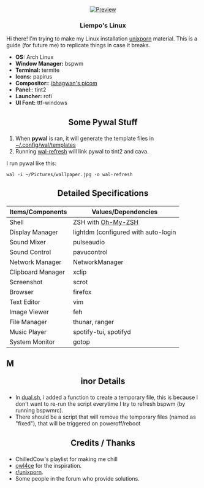 <p align="center"><a name="top" href="https://github.com/liempo/dots"><img src="https://thumbs.gfycat.com/AccurateYawningAnchovy-size_restricted.gif" alt="Preview" align="center"></a></p>

### <p align="center"> Liempo's Linux </p>
Hi there! I'm trying to make my Linux installation [unixporn](https://reddit.com/r/unixporn) material. This is a guide (for future me) to replicate things in case it breaks.
- **OS:** Arch Linux
- **Window Manager:** bspwm
- **Terminal:** termite
- **Icons:** papirus
- **Compositor:**: [ibhagwan's picom](https://github.com/sdhand/picom)
- **Panel:**: tint2
- **Launcher:** rofi
- **UI Font:** ttf-windows

## <p align="center">Some Pywal Stuff</p>
1. When **pywal** is ran, it will generate the template files in [~/.config/wal/templates](https://github.com/liempo/dots/tree/master/.config/wal/templates)
2. Running [wal-refresh](https://github.com/liempo/dots/tree/master/.bin/wal-refresh) will link pywal to tint2 and cava.

I run pywal like this:
```
wal -i ~/Pictures/wallpaper.jpg -o wal-refresh
```

## <p align="center">Detailed Specifications</p>
| Items/Components     | Values/Dependencies                                                                                  |
|----------------------|------------------------------------------------------------------------------------------------------|
| Shell                | ZSH with [Oh-My-ZSH](https://github.com/ohmyzsh/ohmyzsh)                                             |
| Display Manager      | lightdm (configured with auto-login                                                                  |
| Sound Mixer          | pulseaudio                                                                                           |
| Sound Control        | pavucontrol                                                                                          |
| Network Manager      | NetworkManager                                                                                       |
| Clipboard Manager    | xclip                                                                                                |
| Screenshot           | scrot                                                                                                |
| Browser              | firefox                                                                                              |
| Text Editor          | vim                                                                                                  |
| Image Viewer         | feh                                                                                                  |
| File Manager         | thunar, ranger                                                                                       |
| Music Player         | spotify-tui, spotifyd                                                                                |
| System Monitor       | gotop                                                                                                |

## M<p align="center">inor Details</p>
 - In [dual.sh](https://github.com/liempo/dots/tree/master/.screenlayout/dual.sh), i added a function to create a temporary file, this is because I don't want to re-run the script everytime I try to refresh bspwm (by running bspwmrc).
 - There should be a script that will remove the temporary files (named as "fixed"), that will be triggered on poweroff/reboot

## <p align="center">Credits / Thanks</p>
- ChilledCow's playlist for making me chill 
- [owl4ce](https://github.com/owl4ce) for the inspiration.
- [r/unixporn](https://www.reddit.com/r/unixporn/).
- Some people in the forum who provide solutions.
